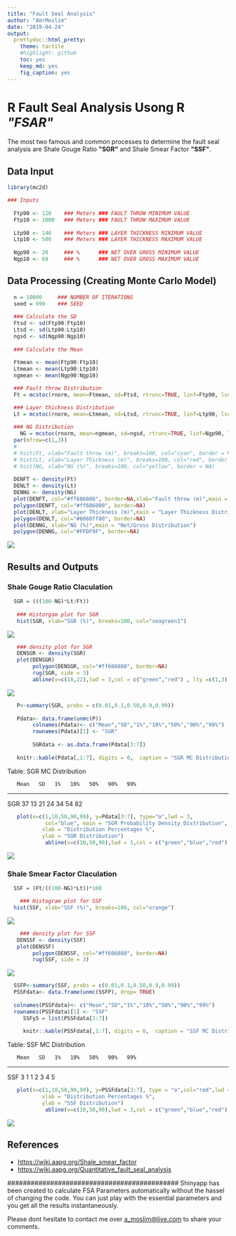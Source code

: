 ```yaml
---
title: "Fault Seal Analysis"
author: "AmrMoslim"
date: "2019-04-24"
output:
  prettydoc::html_pretty:
    theme: tactile
    #highlight: github
    toc: yes
    keep_md: yes
    fig_caption: yes
---
```





# R Fault Seal Analysis Usong R  _"FSAR"_

The most two famous and common processes to determine the fault seal analysis are Shale Gouge Ratio **"SGR"** and Shale Smear Factor **"SSF"**.

## Data Input


```r
library(mc2d)

### Inputs
  
  Ftp90 <- 120    ### Meters ### FAULT THROW MINIMUM VALUE
  Ftp10 <- 1000   ### Meters ### FAULT THROW MAXIMUM VALUE
  
  Ltp90 <- 140    ### Meters ### LAYER THICKNESS MINIMUM VALUE
  Ltp10 <- 500    ### Meters ### LAYER THICKNESS MAXIMUM VALUE
  
  Ngp90 <- 20     ### %      ### NET OVER GROSS MINIMUM VALUE
  Ngp10 <- 60     ### %      ### NET OVER GROSS MAXIMUM VALUE
```

## Data Processing (Creating Monte Carlo Model)

```r
  n = 10000     ### NUMBER OF ITERATIONS
  seed = 999    ### SEED 
  
  ### Calculate the SD 
  Ftsd <- sd(Ftp90:Ftp10)
  Ltsd <- sd(Ltp90:Ltp10)
  ngsd <- sd(Ngp90:Ngp10)
  
  ### Calculate the Mean 
  
  Ftmean <- mean(Ftp90:Ftp10)
  Ltmean <- mean(Ltp90:Ltp10)
  ngmean <- mean(Ngp90:Ngp10)

  ### Fault throw Distribution
  Ft = mcstoc(rnorm, mean=Ftmean, sd=Ftsd, rtrunc=TRUE, linf=Ftp90, lsup=Ftp10, seed = seed, nsv= n )

  ### Layer thickness Distribution
  Lt = mcstoc(rnorm, mean=Ltmean, sd=Ltsd, rtrunc=TRUE, linf=Ltp90, lsup=Ltp10, seed = seed, nsv= n )
  
  ### NG Distribution
    NG = mcstoc(rnorm, mean=ngmean, sd=ngsd, rtrunc=TRUE, linf=Ngp90, lsup=Ngp10, seed = seed, nsv= n)
  par(mfrow=c(1,3))
  # 
  # hist(Ft, xlab="Fault throw (m)", breaks=100, col="cyan", border = NA)
  # hist(Lt, xlab="Layer Thickness (m)", breaks=100, col="red", border = NA)
  # hist(NG, xlab="NG (%)", breaks=100, col="yellow", border = NA)
  
  DENFT <- density(Ft) 
  DENLT <- density(Lt)
  DENNG <- density(NG)
  plot(DENFT, col="#ff606080", border=NA,xlab="Fault throw (m)",main = "Fault Throw Distribution") 
  polygon(DENFT, col="#ff606080", border=NA)
  plot(DENLT, xlab="Layer Thickness (m)",main = "Layer Thickness Distribution")
  polygon(DENLT, col="#6060ff80", border=NA)
  plot(DENNG, xlab="NG (%)",main = "Net/Gross Distribution")
  polygon(DENNG, col="#FFDF9F", border=NA)
```

<img src="FSA_files/figure-html/Processing-1.png" style="display: block; margin: auto;" />

## Results and Outputs
### Shale Gouge Ratio Claculation


```r
  SGR = (((100-NG)*Lt/Ft))
  
   ### Historgam plot for SGR
   hist(SGR, xlab="SGR (%)", breaks=100, col="seagreen1")
```

<img src="FSA_files/figure-html/SGROutputs-1.png" style="display: block; margin: auto;" />

```r
   ### density plot for SGR
   DENSGR <- density(SGR)
   plot(DENSGR) 
        polygon(DENSGR, col="#ff606080", border=NA)
        rug(SGR, side = 3)
        abline(v=c(18,22),lwd = 3,col = c("green","red") , lty =c(1,3))
```

<img src="FSA_files/figure-html/SGROutputs-2.png" style="display: block; margin: auto;" />

```r
   P<-summary(SGR, probs = c(0.01,0.1,0.50,0.9,0.99))
   
   Pdata<- data.frame(unmc(P))
        colnames(Pdata)<- c("Mean","SD","1%","10%","50%","90%","99%")
        rownames(Pdata)[1] <- "SGR"
        
        SGRdata <- as.data.frame(Pdata[3:7])
   
   knitr::kable(Pdata[,1:7], digits = 0,  caption = "SGR MC Distribution ",booktabs = TRUE)
```



Table: SGR MC Distribution 

       Mean   SD   1%   10%   50%   90%   99%
----  -----  ---  ---  ----  ----  ----  ----
SGR      37   13   21    24    34    54    82

```r
   plot(x=c(1,10,50,90,99), y=Pdata[3:7], type="o",lwd = 3,
            col="blue", main = "SGR Probability Density Distribution",
           xlab = "Distribution Percentages %",
           ylab = "SGR Distribution")
            abline(v=c(10,50,90),lwd = 3,col = c("green","blue","red") , lty =c(1,2,3))
```

<img src="FSA_files/figure-html/SGROutputs-3.png" style="display: block; margin: auto;" />

### Shale Smear Factor Claculation

```r
  SSF = (Ft/((100-NG)*Lt))*100

    ### Histogram plot for SSF
  hist(SSF, xlab="SSF (%)", breaks=100, col="orange")
```

<img src="FSA_files/figure-html/SSFOutputs-1.png" style="display: block; margin: auto;" />

```r
    ### density plot for SSF
   DENSSF <- density(SSF)
   plot(DENSSF) 
        polygon(DENSSF, col="#ff606080", border=NA)
        rug(SSF, side = 3)
```

<img src="FSA_files/figure-html/SSFOutputs-2.png" style="display: block; margin: auto;" />

```r
  SSFP<-summary(SSF, probs = c(0.01,0.1,0.50,0.9,0.99))
  PSSFdata<- data.frame(unmc(SSFP), drop= TRUE)
  
  colnames(PSSFdata)<- c("Mean","SD","1%","10%","50%","90%","99%")
  rownames(PSSFdata)[1] <- "SSF"
     SSFy5 = list(PSSFdata[3:7])
    
     knitr::kable(PSSFdata[,1:7], digits = 0,  caption = "SSF MC Distribution ",booktabs = TRUE)
```



Table: SSF MC Distribution 

       Mean   SD   1%   10%   50%   90%   99%
----  -----  ---  ---  ----  ----  ----  ----
SSF       3    1    1     2     3     4     5

```r
   plot(x=c(1,10,50,90,99), y=PSSFdata[3:7], type = "o",col="red",lwd = 3, main = "SSF Probability Density Distribution",
           xlab = "Distribution Percentages %",
           ylab = "SSF Distribution") 
            abline(v=c(10,50,90),lwd = 3,col = c("green","blue","red") , lty =c(1,2,3))
```

<img src="FSA_files/figure-html/SSFOutputs-3.png" style="display: block; margin: auto;" />

## References 

 - <https://wiki.aapg.org/Shale_smear_factor>  
 - <https://wiki.aapg.org/Quantitative_fault_seal_analysis>  
 
 
############################################
Shinyapp has been created to calculate FSA Parameters automatically without the hassel of changing the code. You can just play with the essential parameters and you get all the results instantaneously.

Please dont hesitate to contact me over a_moslim@live.com to share your comments. 
